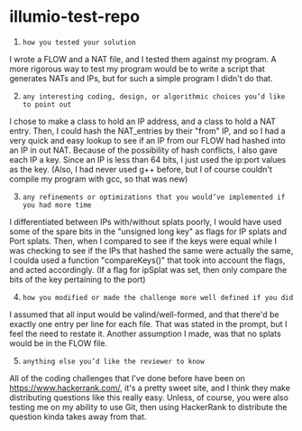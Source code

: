 # illumio-test-repo

1.     how you tested your solution
  I wrote a FLOW and a NAT file, and I tested them against my program. A more rigorous way to test my program would be to write a script that generates NATs and IPs, but for such a simple program I didn't do that.

2.     any interesting coding, design, or algorithmic choices you’d like to point out
  I chose to make a class to hold an IP address, and a class to hold a NAT entry. Then, I could hash the NAT_entries by their "from" IP, and so I had a very quick and easy lookup to see if an IP from our FLOW had hashed into an IP in out NAT. Because of the possibility of hash conflicts, I also gave each IP a key. Since an IP is less than 64 bits, I just used the ip:port values as the key. (Also, I had never used g++ before, but I of course couldn't compile my program with gcc, so that was new)
  
3.     any refinements or optimizations that you would’ve implemented if you had more time
  I differentiated between IPs with/without splats poorly, I would have used some of the spare bits in the "unsigned long key" as flags for IP splats and Port splats. Then, when I compared to see if the keys were equal while I was checking to see if the IPs that hashed the same were actually the same, I coulda used a function "compareKeys()" that took into account the flags, and acted accordingly. (If a flag for ipSplat was set, then only compare the bits of the key pertaining to the port)

4.     how you modified or made the challenge more well defined if you did
  I assumed that all input would be valind/well-formed, and that there'd be exactly one entry per line for each file. That was stated in the prompt, but I feel the need to restate it. Another assumption I made, was that no splats would be in the FLOW file.
  
5.     anything else you’d like the reviewer to know
  All of the coding challenges that I've done before have been on https://www.hackerrank.com/, it's a pretty sweet site, and I think they make distributing questions like this really easy. Unless, of course, you were also testing me on my ability to use Git, then using HackerRank to distribute the question kinda takes away from that.